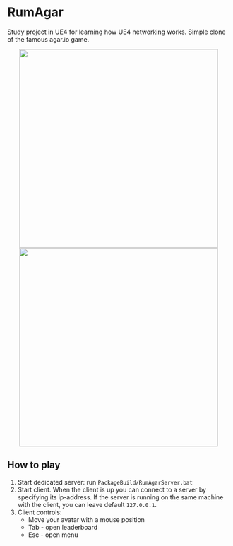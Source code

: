 # RumAgar
Study project in UE4 for learning how UE4 networking works. Simple clone of the famous agar.io game.
<div align="center">
    <img src="/Screenshots/scr_01.png" width="450px"</img> 
    <img src="/Screenshots/scr_02.png" width="450px"</img> 
</div>

## How to play
1. Start dedicated server: run `PackageBuild/RumAgarServer.bat`
2. Start client. When the client is up you can connect to a server by specifying its ip-address. If the server is running on the same machine with the client, you can leave default `127.0.0.1`.
3. Client controls:
    * Move your avatar with a mouse position
    * Tab - open leaderboard 
    * Esc - open menu

